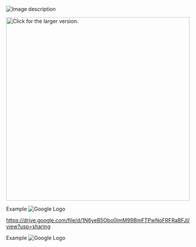 ![Image description](http://drive.google.com/uc?export=view&id=1N6yeB5Obo0imM99BmFTPwNoFRFRaBFJl)



<a href="https://drive.google.com/uc?export=view&id=1N6yeB5Obo0imM99BmFTPwNoFRFRaBFJl"><img src="https://drive.google.com/uc?export=view&id=1N6yeB5Obo0imM99BmFTPwNoFRFRaBFJl" style="width: 500px; max-width: 100%; height: auto" title="Click for the larger version." /></a>




Example
<img src="http://drive.google.com/uc?export=view&id=1N6yeB5Obo0imM99BmFTPwNoFRFRaBFJl" alt="Google Logo">

https://drive.google.com/file/d/1N6yeB5Obo0imM99BmFTPwNoFRFRaBFJl/view?usp=sharing



Example
<img src="http://drive.google.com/uc?id=1N6yeB5Obo0imM99BmFTPwNoFRFRaBFJl" alt="Google Logo">
